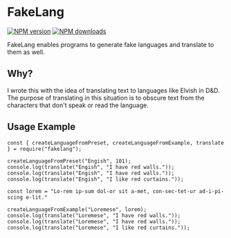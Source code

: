 # FakeLang

[![NPM version](https://img.shields.io/npm/v/fakelang.svg?style=flat)](https://www.npmjs.com/package/fakelang) [![NPM downloads](https://img.shields.io/npm/dm/fakelang.svg?style=flat)](https://npmjs.org/package/fakelang)

FakeLang enables programs to generate fake languages and translate to them as well.

## Why?

I wrote this with the idea of translating text to languages like Elvish in D&D. The purpose of translating in this situation is to obscure text from the characters that don't speak or read the language.

## Usage Example

```
const { createLanguageFromPreset, createLanguageFromExample, translate } = require("fakelang");

createLanguageFromPreset("Engish", 101);
console.log(translate("Engish", "I have red walls."));
console.log(translate("Engish", "I have red walls."));
console.log(translate("Engish", "I like red curtains."));

const lorem = "Lo-rem ip-sum dol-or sit a-met, con-sec-tet-ur ad-i-pi-scing e-lit."

createLanguageFromExample("Loremese", lorem);
console.log(translate("Loremese", "I have red walls."));
console.log(translate("Loremese", "I have red walls."));
console.log(translate("Loremese", "I like red curtains."));
```